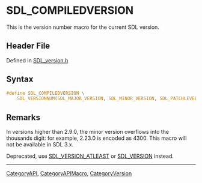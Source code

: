 # SDL_COMPILEDVERSION

This is the version number macro for the current SDL version.

## Header File

Defined in [SDL_version.h](https://github.com/libsdl-org/SDL/blob/SDL2/include/SDL_version.h)

## Syntax

```c
#define SDL_COMPILEDVERSION \
    SDL_VERSIONNUM(SDL_MAJOR_VERSION, SDL_MINOR_VERSION, SDL_PATCHLEVEL)
```

## Remarks

In versions higher than 2.9.0, the minor version overflows into the
thousands digit: for example, 2.23.0 is encoded as 4300. This macro will
not be available in SDL 3.x.

Deprecated, use [SDL_VERSION_ATLEAST](SDL_VERSION_ATLEAST) or
[SDL_VERSION](SDL_VERSION) instead.





----
[CategoryAPI](CategoryAPI), [CategoryAPIMacro](CategoryAPIMacro), [CategoryVersion](CategoryVersion)

